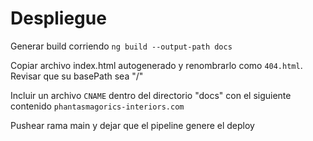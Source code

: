 # Despliegue

Generar build corriendo `ng build --output-path docs`

Copiar archivo index.html autogenerado y renombrarlo como `404.html`. Revisar que su basePath sea "/"

Incluir un archivo `CNAME` dentro del directorio "docs" con el siguiente contenido `phantasmagorics-interiors.com`

Pushear rama main y dejar que el pipeline genere el deploy
